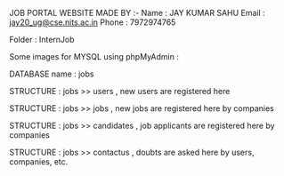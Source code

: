 JOB PORTAL WEBSITE
MADE BY :-
Name    	: 	JAY KUMAR SAHU
Email   	: 	jay20_ug@cse.nits.ac.in
Phone   	: 	7972974765


Folder : InternJob

 

Some images for MYSQL using phpMyAdmin :

DATABASE name   :   jobs

 







STRUCTURE :      jobs   >>   users           ,    new users are registered here

 




STRUCTURE :      jobs   >>   jobs           ,    new jobs are registered here by companies

 






STRUCTURE :      jobs   >>   candidates           ,   job applicants are registered here by companies

 





STRUCTURE :      jobs   >>   contactus           ,   doubts are asked here by users, companies, etc.

 
